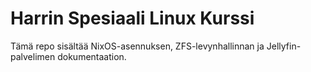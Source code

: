 # Harrin Spesiaali Linux Kurssi

Tämä repo sisältää NixOS-asennuksen, ZFS-levynhallinnan ja Jellyfin-palvelimen dokumentaation.
